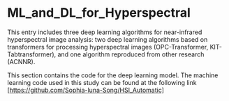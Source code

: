# ML_and_DL_for_Hyperspectral

This entry includes three deep learning algorithms for near-infrared hyperspectral image analysis: two deep learning algorithms based on transformers for processing hyperspectral images (OPC-Transformer, KIT-Tabtransformer), and one algorithm reproduced from other research (ACNNR).

This section contains the code for the deep learning model. The machine learning code used in this study can be found at the following link [https://github.com/Sophia-luna-Song/HSI_Automatic]
